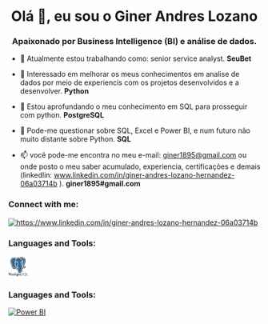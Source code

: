<h1 align="center">Olá 👋, eu sou o Giner Andres Lozano</h1>
<h3 align="center">Apaixonado por Business Intelligence (BI) e análise de dados.</h3>

- 🔭 Atualmente estou trabalhando como: senior service analyst. **SeuBet**

- 👀 Interessado em melhorar os meus conhecimentos em analise de dados por meio de experiencis com os projetos desenvolvidos e a desenvolver. **Python**

- 🌱 Estou aprofundando o meu conhecimento em SQL para prosseguir com python. **PostgreSQL**

- 💬 Pode-me questionar sobre SQL, Excel e Power BI, e num futuro não muito distante sobre Python. **SQL**

- 📫 você pode-me encontra no meu e-mail: giner1895@gmail.com ou onde posto o meu saber acumulado, experiencia, certificações e demais (linkedlin: www.linkedin.com/in/giner-andres-lozano-hernandez-06a03714b ). **giner1895#gmail.com**

<h3 align="left">Connect with me:</h3>
<p align="left">
<a href="https://linkedin.com/in/https://www.linkedin.com/in/giner-andres-lozano-hernandez-06a03714b" target="blank"><img align="center" src="https://raw.githubusercontent.com/rahuldkjain/github-profile-readme-generator/master/src/images/icons/Social/linked-in-alt.svg" alt="https://www.linkedin.com/in/giner-andres-lozano-hernandez-06a03714b" height="30" width="40" /></a>
</p>

<h3 align="left">Languages and Tools:</h3>
<p align="left"> <a href="https://www.postgresql.org" target="_blank" rel="noreferrer"> <img src="https://raw.githubusercontent.com/devicons/devicon/master/icons/postgresql/postgresql-original-wordmark.svg" alt="postgresql" width="40" height="40"/> </a> </p>

<h3 align="left">Languages and Tools:</h3>
<p align="left">
  <a href="https://www.microsoft.com/en-us/power-bi" target="_blank" rel="noreferrer">
    <img src="https://upload.wikimedia.org/wikipedia/commons/c/cf/New_Power_BI_Logo.svg" alt="Power BI" width="40" height="40"/>
  </a>
</p>


<!---


- 👋 Olá eu sou o Giner Andres
- 🔭 Atualmente estou trabalhando como: senior service analyst.
- 🌱 Estou aprofundando o meu conhecimento em SQL para prosseguir com python.
- 💬 Pode-me questionar sobre SQL, Excel e Power BI, e num futuro não muito distante sobre Python.
- 👀 Interessado em melhorar os meus conhecimentos em analise de dados por meio de experiencis com os projetos desenvolvidos e a desenvolver. 
- 📫 você pode-me encontra no meu e-mail: giner1895@gmail.com ou onde posto o meu saber acumulado, experiencia, certificações e demais (linkedlin: www.linkedin.com/in/giner-andres-lozano-hernandez-06a03714b ).

<!---
Giner-andres/Giner-andres is a ✨ special ✨ repository because its `README.md` (this file) appears on your GitHub profile.
You can click the Preview link to take a look at your changes.
--->
